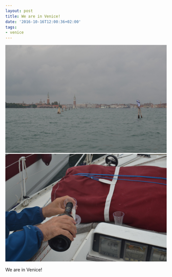 ```yaml
---
layout: post
title: We are in Venice!
date: '2016-10-16T12:00:36+02:00'
tags:
- venice
---
```

![Venice](/files/tumblr_oetrxmFl1Q1tq106bo1_1280.jpg)
![Venice](/files/tumblr_oetrxmFl1Q1tq106bo2_1280.jpg)


We are in Venice!

